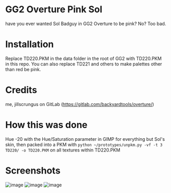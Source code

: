 # GG2 Overture Pink Sol
have you ever wanted Sol Badguy in GG2 Overture to be pink? No? Too bad.

# Installation
Replace TD220.PKM in the data folder in the root of GG2 with TD220.PKM in this repo. You can also replace TD221 and others to make palettes other than red be pink.

# Credits
me, jillscrungus on GitLab (https://gitlab.com/backyardtools/overture/)

# How this was done
Hue -20 with the Hue/Saturation parameter in GIMP for everything but Sol's skin, then packed into a PKM with ```python ~/prototypes/unpkm.py -vf -t 3 TD220/ -o TD220.PKM``` on all textures within TD220.PKM

# Screenshots
![image](https://github.com/youmukonpaku1337/gg2-overture-pink-sol/assets/50289495/e27a17eb-4418-4183-a087-587f82f3cc61)
![image](https://github.com/youmukonpaku1337/gg2-overture-pink-sol/assets/50289495/0ef66e95-d2c1-4b62-b0df-7ddbb5daf59e)
![image](https://github.com/youmukonpaku1337/gg2-overture-pink-sol/assets/50289495/edcc24f1-9451-40e5-8975-31b3303c821c)
